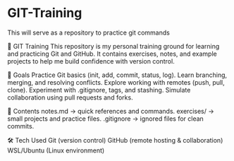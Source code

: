 # GIT-Training
This will serve as a repository to practice git commands

📘 GIT Training
This repository is my personal training ground for learning and practicing Git and GitHub.
It contains exercises, notes, and example projects to help me build confidence with version control.

🚀 Goals
Practice Git basics (init, add, commit, status, log).
Learn branching, merging, and resolving conflicts.
Explore working with remotes (push, pull, clone).
Experiment with .gitignore, tags, and stashing.
Simulate collaboration using pull requests and forks.

📂 Contents
notes.md → quick references and commands.
exercises/ → small projects and practice files.
.gitignore → ignored files for clean commits.

🛠️ Tech Used
Git (version control)
GitHub (remote hosting & collaboration)
WSL/Ubuntu (Linux environment)
